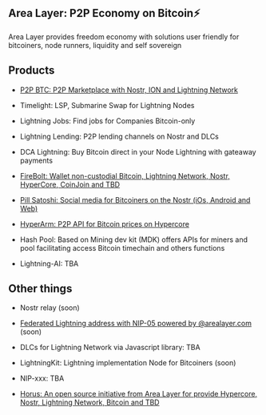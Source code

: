 ## Area Layer: P2P Economy on Bitcoin⚡️

Area Layer provides freedom economy with solutions user friendly for bitcoiners, node runners, liquidity and self sovereign

## Products

- [P2P BTC: P2P Marketplace with Nostr, ION and Lightning Network](https://github.com/AreaLayer/P2PBTC)

- Timelight: LSP, Submarine Swap for Lightning Nodes

- Lightning Jobs: Find jobs for Companies Bitcoin-only

- Lightning Lending: P2P lending channels on Nostr and DLCs

- DCA Lightning: Buy Bitcoin direct in your Node Lightning with gateaway payments

- [FireBolt: Wallet non-custodial Bitcoin, Lightning Network, Nostr, HyperCore, CoinJoin and TBD](https://github.com/AreaLayer/FireBolt)

- [Pill Satoshi: Social media for Bitcoiners on the Nostr (iOs, Android and Web)](https://github.com/AreaLayer/PillSatoshi)

- [HyperArm: P2P API for Bitcoin prices on Hypercore](https://github.com/AreaLayer/HyperArm)

- Hash Pool:  Based on Mining dev kit (MDK) offers APIs for miners and pool facilitating access Bitcoin timechain and others functions

- Lightning-AI: TBA

## Other things

- Nostr relay (soon)

- [Federated Lightning address with NIP-05 powered by @arealayer.com](https://github.com/AreaLayer/LNURL) (soon)

- DLCs for Lightning Network via Javascript library: TBA

- LightningKit: Lightning implementation Node for Bitcoiners (soon)

- NIP-xxx: TBA

- [Horus: An open source initiative from Area Layer for provide Hypercore, Nostr, Lightning Network, Bitcoin and TBD](https://github.com/Horus-Orgnazation)

